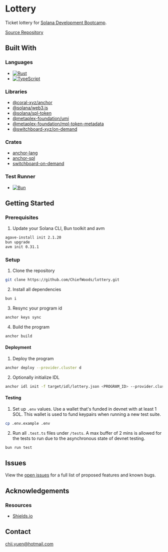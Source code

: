 # Lottery

Ticket lottery for [Solana Development Bootcamp](https://github.com/solana-developers/developer-bootcamp-2024).

[Source Repository](https://github.com/ChiefWoods/lottery)

## Built With

### Languages

- [![Rust](https://img.shields.io/badge/Rust-f75008?style=for-the-badge&logo=rust)](https://www.rust-lang.org/)
- [![TypeScript](https://img.shields.io/badge/TypeScript-ffffff?style=for-the-badge&logo=typescript)](https://www.typescriptlang.org/)

### Libraries

- [@coral-xyz/anchor](https://www.anchor-lang.com/)
- [@solana/web3.js](https://solana-labs.github.io/solana-web3.js/)
- [@solana/spl-token](https://solana-labs.github.io/solana-program-library/token/js/)
- [@metaplex-foundation/umi](https://developers.metaplex.com/umi)
- [@metaplex-foundation/mpl-token-metadata](https://developers.metaplex.com/token-metadata)
- [@switchboard-xyz/on-demand](https://docs.switchboard.xyz/)

### Crates

- [anchor-lang](https://docs.rs/anchor-lang/latest/anchor_lang/)
- [anchor-spl](https://docs.rs/anchor-spl/latest/anchor_spl/)
- [switchboard-on-demand](https://docs.rs/switchboard-on-demand/latest/switchboard_on_demand/)

### Test Runner

- [![Bun](https://img.shields.io/badge/Bun-000?style=for-the-badge&logo=bun)](https://bun.sh/)

## Getting Started

### Prerequisites

1. Update your Solana CLI, Bun toolkit and avm

```bash
agave-install init 2.1.20
bun upgrade
avm init 0.31.1
```

### Setup

1. Clone the repository

```bash
git clone https://github.com/ChiefWoods/lottery.git
```

2. Install all dependencies

```bash
bun i
```

3. Resync your program id

```bash
anchor keys sync
```

4. Build the program

```bash
anchor build
```

#### Deployment

1. Deploy the program

```bash
anchor deploy --provider.cluster d
```

2. Optionally initialize IDL

```bash
anchor idl init -f target/idl/lottery.json <PROGRAM_ID> --provider.cluster d
```

#### Testing

1. Set up `.env` values. Use a wallet that's funded in devnet with at least 1 SOL. This wallet is used to fund keypairs when running a new test suite.

```bash
cp .env.example .env
```

2. Run all `.test.ts` files under `/tests`. A max buffer of 2 mins is allowed for the tests to run due to the asynchronous state of devnet testing.

```bash
bun run test
```

## Issues

View the [open issues](https://github.com/ChiefWoods/lottery/issues) for a full list of proposed features and known bugs.

## Acknowledgements

### Resources

- [Shields.io](https://shields.io/)

## Contact

[chii.yuen@hotmail.com](mailto:chii.yuen@hotmail.com)

